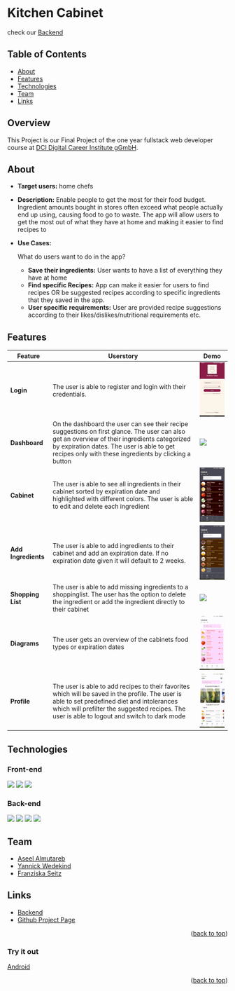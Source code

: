 # Kitchen Cabinet
check our <a href="https://github.com/YannWe/Kitchen-Cabinet-Backend" target="_blank">Backend</a>


<!-- TABLE OF CONTENTS -->

## Table of Contents

- [About](#about)
- [Features](#features)
- [Technologies](#technologies)
- [Team](#team)
- [Links](#links)

<!-- ABOUT -->

## Overview

This Project is our Final Project of the one year fullstack web developer course at [DCI Digital Career Institute gGmbH](https://digitalcareerinstitute.org/de/).

## About

- **Target users:**
  home chefs
- **Description:**
  Enable people to get the most for their food budget.
  Ingredient amounts bought in stores often exceed what people actually end up using, causing food to go to waste. The app will allow users to get the most out of what they have at home and making it easier to find recipes to
- **Use Cases:**

  What do users want to do in the app?

  - **Save their ingredients:** User wants to have a list of everything they have at home
  - **Find specific Recipes:** App can make it easier for users to find recipes OR be suggested recipes according to specific ingredients that they saved in the app.
  - **User specific requirements:** User are provided recipe suggestions according to their likes/dislikes/nutritional requirements etc.

<!-- FEATURES -->

## Features


| Feature | Userstory | Demo |
| - | - | - |
| **Login**  | The user is able to register and login with their credentials.   |<img src="./readmeScreens/KC-Login.gif" width="150"/>|
| **Dashboard**  | On the dashboard the user can see their recipe suggestions on first glance. The user can also get an overview of their ingredients categorized by expiration dates. The user is able to get recipes only with these ingredients by clicking a button |<img src="./readmeScreens/Dashboard.gif" width="150"/>|
| **Cabinet**  |The user is able to see all ingredients in their cabinet sorted by expiration date and highlighted with different colors. The user is able to edit and delete each ingredient   |<img src="./readmeScreens/Cabinet.gif" width="150"/>|
| **Add Ingredients**  | The user is able to add ingredients to their cabinet and add an expiration date. If no expiration date given it will default to 2 weeks.   |<img src="./readmeScreens/Add.gif" width="150"/>|
| **Shopping List**  | The user is able to add missing ingredients to a shoppinglist. The user has the option to delete the ingredient or add the ingredient directly to their cabinet|<img src="./readmeScreens/ShoppingList.gif" width="150"/>|
| **Diagrams** | The user gets an overview of the cabinets food types or expiration dates|<img src="./readmeScreens/Diagrams.gif" width="150"/>|
| **Profile**  | The user is able to add recipes to their favorites which will be saved in the profile. The user is able to set predefined diet and intolerances which will prefilter the suggested recipes. The user is able to logout and switch to dark mode  |<img src="./readmeScreens/Profile.gif" width="150"/>|


<!-- TECHNOLOGIES -->

## Technologies

### Front-end

![](https://img.shields.io/badge/-react-4FC08D?logo=react&logoColor=white)&nbsp;![](https://img.shields.io/badge/-NativeBase-7FBCD2?logo=NativeBase&logoColor=white)&nbsp;![](https://img.shields.io/badge/-redux-FFEEAF?logo=redux&logoColor=white)

### Back-end

![](https://img.shields.io/badge/-Node.js-339933?logo=Node.js&logoColor=white)&nbsp;![](https://img.shields.io/badge/-Express-000000?logo=Express&logoColor=white)&nbsp;![](https://img.shields.io/badge/-mongoDB-4169E1?logo=mongoDB&logoColor=white)&nbsp;![](https://img.shields.io/badge/-mongoose-569A31?logo=mongoose&logoColor=white)

<!-- TEAM -->

## Team

- [Aseel Almutareb](https://github.com/aseelalmutareb)
- [Yannick Wedekind](https://github.com/YannWe)
- [Franziska Seitz](https://github.com/loerk)

<!-- LINKS -->

## Links

- [Backend](https://github.com/YannWe/Kitchen-Cabinet-Backend)
- [Github Project Page](https://github.com/users/YannWe/projects/1/views/1)

<p align="right">(<a href="#readme-top">back to top</a>)</p>

### Try it out

[Android](https://expo.dev/artifacts/eas/nuN3qudDFgEVerUAK1etcy.apk)

<p align="right">(<a href="#readme-top">back to top</a>)</p>
